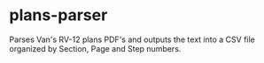 # plans-parser
Parses Van's RV-12 plans PDF's and outputs the text into a CSV file organized by Section, Page and Step numbers. 
